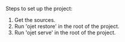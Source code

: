 Steps to set up the project:

1. Get the sources.
2. Run 'ojet restore' in the root of the project.
3. Run 'ojet serve' in the root of the project.
